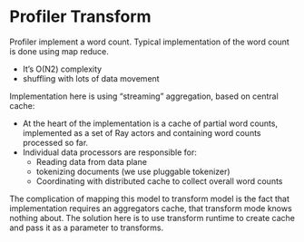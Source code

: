 # Profiler Transform 

Profiler implement a word count. Typical implementation of the word count is done using map reduce.
* It’s O(N2) complexity
* shuffling with lots of data movement

Implementation here is using “streaming” aggregation, based on central cache:

* At the heart of the implementation is a cache of partial word counts, implemented as a set of Ray actors and containing
  word counts processed so far.
* Individual data processors are responsible for:
    * Reading data from data plane
    * tokenizing documents (we use pluggable tokenizer)
    * Coordinating with distributed cache to collect overall word counts

The complication of mapping this model to transform model is the fact that implementation requires an aggregators cache,
that transform mode knows nothing about. The solution here is to use transform runtime to create cache
and pass it as a parameter to transforms.

